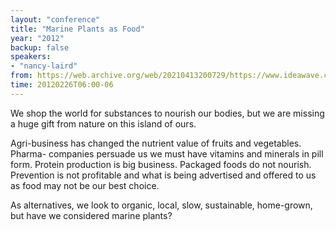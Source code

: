 ```yaml
---
layout: "conference"
title: "Marine Plants as Food"
year: "2012"
backup: false
speakers:
- "nancy-laird"
from: https://web.archive.org/web/20210413200729/https://www.ideawave.ca/2012-conference/marine-plants-as-food
time: 20120226T06:00-06
---
```


We shop the world for substances to nourish our bodies, but we are missing a
huge gift from nature on this island of ours.  

Agri-business has changed the nutrient value of fruits and vegetables. Pharma-
companies persuade us we must have vitamins and minerals in pill form. Protein
production is big business. Packaged foods do not nourish. Prevention is not
profitable and what is being advertised and offered to us as food may not be
our best choice.  

As alternatives, we look to organic, local, slow, sustainable, home-grown, but
have we considered marine plants?
